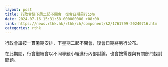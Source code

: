 ```yaml
---
layout: post
title: 行政會議下周二起不開會　復會日期另行公布
date: 2024-07-16 15:31:58.000000000 +08:00
link: https://news.rthk.hk/rthk/ch/component/k2/1761799-20240716.htm
categories: rthk
---
```


行政會議按一貫暑期安排，下星期二起不開會，復會日期將另行公布。

在此期間，行會繼續會以不同專題小組進行內部討論，也會按需要與有關部門探討問題。
